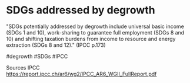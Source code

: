 # SDGs addressed by degrowth

"SDGs potentially addressed by
degrowth include universal basic income (SDGs 1 and 10), work-sharing
to guarantee full employment (SDGs 8 and 10) and shifting taxation
burdens from income to resource and energy extraction (SDGs 8 and 12)." (IPCC p.173)

#degrowth #SDGs #IPCC


Sources
IPCC https://report.ipcc.ch/ar6/wg2/IPCC_AR6_WGII_FullReport.pdf